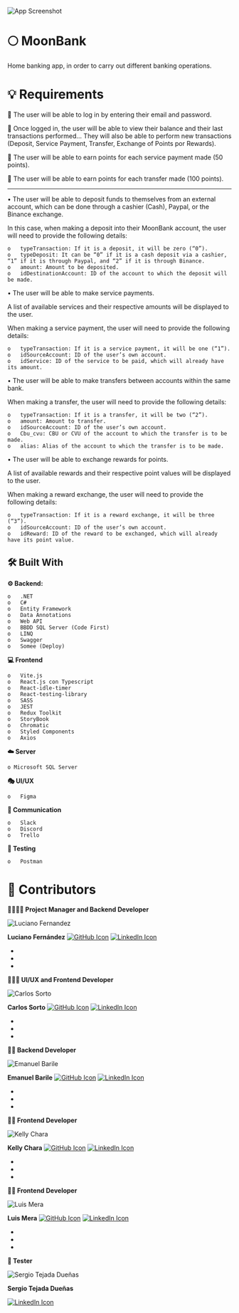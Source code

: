 


![App Screenshot](https://scontent.faep1-1.fna.fbcdn.net/v/t39.30808-6/332753958_920138122333991_3239127511829672668_n.jpg?_nc_cat=101&ccb=1-7&_nc_sid=730e14&_nc_eui2=AeGQNSYThcHgCay-39726i23Ah8WhQiKaQgCHxaFCIppCN51J1hpzH0OGSa86fof_FwRJD89BTz2MF_LDUurJn2Q&_nc_ohc=vphEC8VV6rsAX8-wWxU&_nc_ht=scontent.faep1-1.fna&oh=00_AfB4D_sOgyU7JDUuuqvlvGqYutIoTPsZljjlyQWSnfb2mQ&oe=63FE4194)


# 🌕 MoonBank 

Home banking app, in order to carry out different banking operations.

# 💡 Requirements

🔑	The user will be able to log in by entering their email and password.

👤	Once logged in, the user will be able to view their balance and their last transactions performed… They will also be able to perform new transactions (Deposit, Service Payment, Transfer, Exchange of Points por Rewards).

🔌	The user will be able to earn points for each service payment made (50 points).

💸	The user will be able to earn points for each transfer made (100 points).

------------


•	The user will be able to deposit funds to themselves from an external account, which can be done through a cashier (Cash), Paypal, or the Binance exchange.

In this case, when making a deposit into their MoonBank account, the user will need to provide the following details:

    o	typeTransaction: If it is a deposit, it will be zero (“0”).
    o	typeDeposit: It can be “0” if it is a cash deposit via a cashier, “1” if it is through Paypal, and “2” if it is through Binance.
    o	amount: Amount to be deposited.
    o	idDestinationAccount: ID of the account to which the deposit will be made.


•	The user will be able to make service payments.

A list of available services and their respective amounts will be displayed to the user.

When making a service payment, the user will need to provide the following details:

    o	typeTransaction: If it is a service payment, it will be one (“1”).
    o	idSourceAccount: ID of the user’s own account.
    o	idService: ID of the service to be paid, which will already have its amount.


•	The user will be able to make transfers between accounts within the same bank.

When making a transfer, the user will need to provide the following details:

    o	typeTransaction: If it is a transfer, it will be two (“2”).
    o	amount: Amount to transfer.
    o	idSourceAccount: ID of the user’s own account.
    o	Cbu_cvu: CBU or CVU of the account to which the transfer is to be made.
    o	alias: Alias of the account to which the transfer is to be made.


•	The user will be able to exchange rewards for points.

A list of available rewards and their respective point values will be displayed to the user.

When making a reward exchange, the user will need to provide the following details:

    o	typeTransaction: If it is a reward exchange, it will be three (“3”).
    o	idSourceAccount: ID of the user’s own account.
    o	idReward: ID of the reward to be exchanged, which will already have its point value.

## 🛠️ Built With

**⚙️ Backend:** 

    o	.NET
    o	C#
    o	Entity Framework
    o	Data Annotations
    o	Web API
    o	BBDD SQL Server (Code First)
    o	LINQ
    o	Swagger
    o	Somee (Deploy)


**💻 Frontend**

    o	Vite.js
    o	React.js con Typescript
    o	React-idle-timer
    o	React-testing-library
    o	SASS
    o	JEST
    o	Redux Toolkit
    o	StoryBook
    o	Chromatic
    o	Styled Components
    o	Axios


**☁️ Server** 

    o Microsoft SQL Server


**🎭 UI/UX**

    o	Figma


**💬 Communication**

    o	Slack
    o	Discord
    o	Trello

**🧪 Testing**

    o	Postman


# 🤝 Contributors


**👨‍💼👨‍💻 Project Manager and Backend Developer**

![Luciano Fernandez](https://avatars.githubusercontent.com/u/98769385?v=4)

**Luciano Fernández**
[![GitHub Icon](https://icons.iconarchive.com/icons/pictogrammers/material/48/github-icon.png)](https://github.com/FZ-developer) 
[![LinkedIn Icon](https://icons.iconarchive.com/icons/limav/flat-gradient-social/48/Linkedin-icon.png)](https://www.linkedin.com/in/fzdeveloper) 

+
+
+

**🎨👨‍💻 UI/UX and Frontend Developer**

![Carlos Sorto](https://iili.io/HMae9Yx.jpg)

**Carlos Sorto**
[![GitHub Icon](https://icons.iconarchive.com/icons/pictogrammers/material/48/github-icon.png)](https://github.com/SortOmega) 
[![LinkedIn Icon](https://icons.iconarchive.com/icons/limav/flat-gradient-social/48/Linkedin-icon.png)](https://www.linkedin.com/in/sortomega) 

+
+
+


**👨‍💻 Backend Developer**

![Emanuel Barile](https://iili.io/HMae3hP.jpg)

**Emanuel Barile**
[![GitHub Icon](https://icons.iconarchive.com/icons/pictogrammers/material/48/github-icon.png)](https://github.com/EmanuelBarile) 
[![LinkedIn Icon](https://icons.iconarchive.com/icons/limav/flat-gradient-social/48/Linkedin-icon.png)](https://www.linkedin.com/in/emanuel-barile) 

+
+
+

**👩‍💻 Frontend Developer**

![Kelly Chara](https://iili.io/HMaeJpV.jpg)

**Kelly Chara**
[![GitHub Icon](https://icons.iconarchive.com/icons/pictogrammers/material/48/github-icon.png)](https://github.com/kelly1801) 
[![LinkedIn Icon](https://icons.iconarchive.com/icons/limav/flat-gradient-social/48/Linkedin-icon.png)](https://www.linkedin.com/in/kelly-chara) 

+
+
+

**👨‍💻 Frontend Developer**

![Luis Mera](https://iili.io/HMae2TB.jpg)

**Luis Mera**
[![GitHub Icon](https://icons.iconarchive.com/icons/pictogrammers/material/48/github-icon.png)](https://github.com/luismera86) 
[![LinkedIn Icon](https://icons.iconarchive.com/icons/limav/flat-gradient-social/48/Linkedin-icon.png)](https://www.linkedin.com/in/luis-mera-developer) 

+
+
+


**🧪 Tester**

![Sergio Tejada Dueñas](https://iili.io/HMamb2f.jpg)

**Sergio Tejada Dueñas**

[![LinkedIn Icon](https://icons.iconarchive.com/icons/limav/flat-gradient-social/48/Linkedin-icon.png)](https://www.linkedin.com/in/sergio-alonso-tejada-duenas) 
